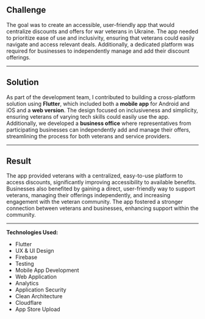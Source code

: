 ## **Challenge**

The goal was to create an accessible, user-friendly app that would centralize discounts and offers for war veterans in Ukraine. The app needed to prioritize ease of use and inclusivity, ensuring that veterans could easily navigate and access relevant deals. Additionally, a dedicated platform was required for businesses to independently manage and add their discount offerings.

---

## **Solution**

As part of the development team, I contributed to building a cross-platform solution using **Flutter**, which included both a **mobile app** for Android and iOS and a **web version**. The design focused on inclusiveness and simplicity, ensuring veterans of varying tech skills could easily use the app. Additionally, we developed a **business office** where representatives from participating businesses can independently add and manage their offers, streamlining the process for both veterans and service providers.

---

## **Result**

The app provided veterans with a centralized, easy-to-use platform to access discounts, significantly improving accessibility to available benefits. Businesses also benefited by gaining a direct, user-friendly way to support veterans, managing their offerings independently, and increasing engagement with the veteran community. The app fostered a stronger connection between veterans and businesses, enhancing support within the community.

---

**Technologies Used:**

- Flutter
- UX & UI Design
- Firebase
- Testing
- Mobile App Development
- Web Application
- Analytics
- Application Security
- Clean Architecture
- Cloudflare
- App Store Upload
